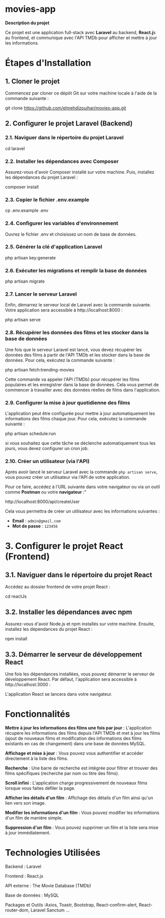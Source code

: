 # movies-app

**Description du projet**

Ce projet est une application full-stack avec  **Laravel** au backend, **React.j**s au frontend, et communique avec l'API TMDb pour afficher et mettre à jour les informations.

# Étapes d'Installation

## 1. Cloner le projet

Commencez par cloner ce dépôt Git sur votre machine locale à l'aide de la commande suivante :

git clone https://github.com/elmehdizouihar/movies-app.git

## 2. Configurer le projet Laravel (Backend)

### 2.1. Naviguer dans le répertoire du projet Laravel

cd laravel

### 2.2. Installer les dépendances avec Composer

Assurez-vous d'avoir Composer installé sur votre machine. Puis, installez les dépendances du projet Laravel :

composer install

### 2.3. Copier le fichier .env.example

cp .env.example .env

### 2.4. Configurer les variables d'environnement

Ouvrez le fichier .env et choisissez un nom de base de données.

### 2.5. Générer la clé d'application Laravel

php artisan key:generate

### 2.6. Exécuter les migrations et remplir la base de données

php artisan migrate

### 2.7. Lancer le serveur Laravel

Enfin, démarrez le serveur local de Laravel avec la commande suivante. Votre application sera accessible à http://localhost:8000 :

php artisan serve

### 2.8. Récupérer les données des films et les stocker dans la base de données

Une fois que le serveur Laravel est lancé, vous devez récupérer les données des films à partir de l'API TMDb et les stocker dans la base de données. Pour cela, exécutez la commande suivante :

php artisan fetch:trending-movies

Cette commande va appeler l'API (TMDb) pour récupérer les films populaires et les enregistrer dans la base de données. Cela vous permet de commencer à travailler avec des données réelles de films dans l'application.

### 2.9. Configurer la mise à jour quotidienne des films

L'application peut être configurée pour mettre à jour automatiquement les informations des films chaque jour. Pour cela, exécutez la commande suivante :

php artisan schedule:run

si vous souhaitez que cette tâche se déclenche automatiquement tous les jours, vous devez configurer un cron job.

### 2.10. Créer un utilisateur (via l'API)

Après avoir lancé le serveur Laravel avec la commande `php artisan serve`, vous pouvez créer un utilisateur via l'API de votre application.

Pour ce faire, accédez à l'URL suivante dans votre navigateur ou via un outil comme **Postman** ou votre **navigateur** :"

http://localhost:8000/api/createUser


Cela vous permettra de créer un utilisateur avec les informations suivantes :

- **Email** : `admin@gmail.com`
- **Mot de passe** : `123456`


# 3. Configurer le projet React (Frontend)

## 3.1. Naviguer dans le répertoire du projet React

Accédez au dossier frontend de votre projet React :

cd reactJs

## 3.2. Installer les dépendances avec npm

Assurez-vous d'avoir Node.js et npm installés sur votre machine. Ensuite, installez les dépendances du projet React :

npm install

## 3.3. Démarrer le serveur de développement React

Une fois les dépendances installées, vous pouvez démarrer le serveur de développement React. Par défaut, l'application sera accessible à http://localhost:3000 :

L'application React se lancera dans votre navigateur.

# Fonctionnalités

**Mettre à jour les informations des films une fois par jour** : L'application récupère les informations des films depuis l'API TMDb et met à jour les films (ajout de nouveaux films et modification des informations des films existants en cas de changement) dans une base de données MySQL.

**Affichage et mise à jour** : Vous pouvez vous authentifier et accéder directement à la liste des films.

**Recherche** : Une barre de recherche est intégrée pour filtrer et trouver des films spécifiques (recherche par nom ou titre des films).

**Scroll infini** : L'application charge progressivement de nouveaux films lorsque vous faites défiler la page.

**Afficher les détails d'un film** : Affichage des détails d'un film ainsi qu'un lien vers son image.

**Modifier les informations d'un film** : Vous pouvez modifier les informations d'un film de manière simple.

**Suppression d'un film** : Vous pouvez supprimer un film et la liste sera mise à jour immédiatement.

# Technologies Utilisées

Backend : Laravel

Frontend : React.js

API externe : The Movie Database (TMDb)

Base de données : MySQL

Packages et Outils :Axios, Toastr, Bootstrap, React-confirm-alert, React-router-dom, Laravel Sanctum ...
